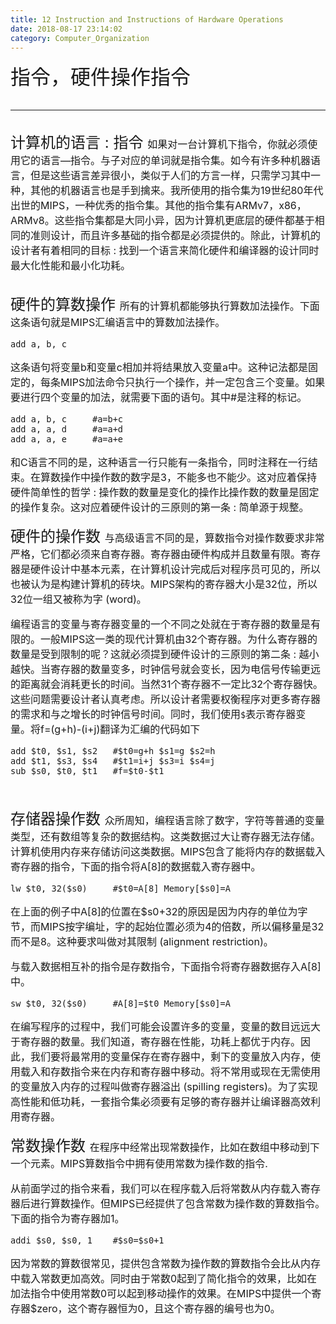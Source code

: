 ```yaml
---
title: 12 Instruction and Instructions of Hardware Operations
date: 2018-08-17 23:14:02
category: Computer_Organization
---
```

<font size=6>指令，硬件操作指令
<!--more-->

---
<font size=5>计算机的语言 : 指令
<font size=3>如果对一台计算机下指令，你就必须使用它的语言—指令。与子对应的单词就是指令集。如今有许多种机器语言，但是这些语言差异很小，类似于人们的方言一样，只需学习其中一种，其他的机器语言也是手到擒来。我所使用的指令集为19世纪80年代出世的MIPS，一种优秀的指令集。其他的指令集有ARMv7，x86，ARMv8。这些指令集都是大同小异，因为计算机更底层的硬件都基于相同的准则设计，而且许多基础的指令都是必须提供的。除此，计算机的设计者有着相同的目标 : 找到一个语言来简化硬件和编译器的设计同时最大化性能和最小化功耗。
<br/>

<font size=5>硬件的算数操作
<font size=3>所有的计算机都能够执行算数加法操作。下面这条语句就是MIPS汇编语言中的算数加法操作。
```assembly
add a, b, c
```

这条语句将变量b和变量c相加并将结果放入变量a中。这种记法都是固定的，每条MIPS加法命令只执行一个操作，并一定包含三个变量。如果要进行四个变量的加法，就需要下面的语句。其中#是注释的标记。
```assebmly
add a, b, c     #a=b+c
add a, a, d     #a=a+d
add a, a, e     #a=a+e
```

和C语言不同的是，这种语言一行只能有一条指令，同时注释在一行结束。在算数操作中操作数的数字是3，不能多也不能少。这对应着保持硬件简单性的哲学 : 操作数的数量是变化的操作比操作数的数量是固定的操作复杂。这对应着硬件设计的三原则的第一条 : 简单源于规整。
<br/>

<font size=5>硬件的操作数
<font size=3>与高级语言不同的是，算数指令对操作数要求非常严格，它们都必须来自寄存器。寄存器由硬件构成并且数量有限。寄存器是硬件设计中基本元素，在计算机设计完成后对程序员可见的，所以也被认为是构建计算机的砖块。MIPS架构的寄存器大小是32位，所以32位一组又被称为字 (word)。

编程语言的变量与寄存器变量的一个不同之处就在于寄存器的数量是有限的。一般MIPS这一类的现代计算机由32个寄存器。为什么寄存器的数量是受到限制的呢？这就必须提到硬件设计的三原则的第二条 : 越小越快。当寄存器的数量变多，时钟信号就会变长，因为电信号传输更远的距离就会消耗更长的时间。当然31个寄存器不一定比32个寄存器快。这些问题需要设计者认真考虑。所以设计者需要权衡程序对更多寄存器的需求和与之增长的时钟信号时间。同时，我们使用`$`表示寄存器变量。将f=(g+h)-(i+j)翻译为汇编的代码如下
```assembly
add $t0, $s1, $s2   #$t0=g+h $s1=g $s2=h
add $t1, $s3, $s4   #$t1=i+j $s3=i $s4=j
sub $s0, $t0, $t1   #f=$t0-$t1
```
<br/>

<font size=5>存储器操作数
<font size=3>众所周知，编程语言除了数字，字符等普通的变量类型，还有数组等复杂的数据结构。这类数据过大让寄存器无法存储。计算机使用内存来存储访问这类数据。MIPS包含了能将内存的数据载入寄存器的指令，下面的指令将A[8]的数据载入寄存器中。
```assembly
lw $t0, 32($s0)     #$t0=A[8] Memory[$s0]=A
```

在上面的例子中A[8]的位置在$s0+32的原因是因为内存的单位为字节，而MIPS按字编址，字的起始位置必须为4的倍数，所以偏移量是32而不是8。这种要求叫做对其限制 (alignment restriction)。

与载入数据相互补的指令是存数指令，下面指令将寄存器数据存入A[8]中。
```assembly
sw $t0, 32($s0)     #A[8]=$t0 Memory[$s0]=A
```

在编写程序的过程中，我们可能会设置许多的变量，变量的数目远远大于寄存器的数量。我们知道，寄存器在性能，功耗上都优于内存。因此，我们要将最常用的变量保存在寄存器中，剩下的变量放入内存，使用载入和存数指令来在内存和寄存器中移动。将不常用或现在无需使用的变量放入内存的过程叫做寄存器溢出 (spilling registers)。为了实现高性能和低功耗，一套指令集必须要有足够的寄存器并让编译器高效利用寄存器。
<br/>

<font size=5>常数操作数
<font size=3>在程序中经常出现常数操作，比如在数组中移动到下一个元素。MIPS算数指令中拥有使用常数为操作数的指令.

从前面学过的指令来看，我们可以在程序载入后将常数从内存载入寄存器后进行算数操作。但MIPS已经提供了包含常数为操作数的算数指令。下面的指令为寄存器加1。
```assembly
addi $s0, $s0, 1    #$s0=$s0+1
```

因为常数的算数很常见，提供包含常数为操作数的算数指令会比从内存中载入常数更加高效。同时由于常数0起到了简化指令的效果，比如在加法指令中使用常数0可以起到移动操作的效果。在MIPS中提供一个寄存器$zero，这个寄存器恒为0，且这个寄存器的编号也为0。